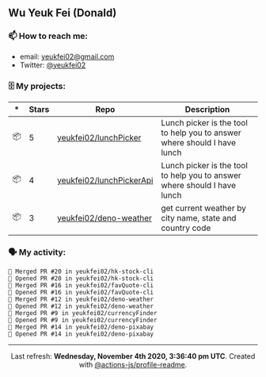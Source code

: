 ## Wu Yeuk Fei (Donald)

### 📫 How to reach me:

- email: [yeukfei02@gmail.com](yeukfei02@gmail.com)
- Twitter: [@yeukfei02](https://twitter.com/yeukfei02)

### 🗄 My projects:

|*|Stars|Repo|Description|
|---|---|---|---|
| 📦 | 5 | [yeukfei02/lunchPicker](https://github.com/yeukfei02/lunchPicker) | Lunch picker is the tool to help you to answer where should I have lunch |
| 📦 | 4 | [yeukfei02/lunchPickerApi](https://github.com/yeukfei02/lunchPickerApi) | Lunch picker is the tool to help you to answer where should I have lunch |
| 📦 | 3 | [yeukfei02/deno-weather](https://github.com/yeukfei02/deno-weather) | get current weather by city name, state and country code |

### 🗣 My activity:

```
🎉 Merged PR #20 in yeukfei02/hk-stock-cli
💪 Opened PR #20 in yeukfei02/hk-stock-cli
🎉 Merged PR #16 in yeukfei02/favQuote-cli
💪 Opened PR #16 in yeukfei02/favQuote-cli
🎉 Merged PR #12 in yeukfei02/deno-weather
💪 Opened PR #12 in yeukfei02/deno-weather
🎉 Merged PR #9 in yeukfei02/currencyFinder
💪 Opened PR #9 in yeukfei02/currencyFinder
🎉 Merged PR #14 in yeukfei02/deno-pixabay
💪 Opened PR #14 in yeukfei02/deno-pixabay
```

<!-- <img src="https://github-readme-stats.vercel.app/api?username=yeukfei02&show_icons=true&count_private=true&theme=radical" />

<img src="https://github-readme-stats.vercel.app/api/top-langs/?username=yeukfei02&theme=radical" /> -->

---

<p align="center">Last refresh: <b>Wednesday, November 4th 2020, 3:36:40 pm UTC</b>. Created with <a href=https://github.com/marketplace/actions/profile-readme>@actions-js/profile-readme</a>.</p>
